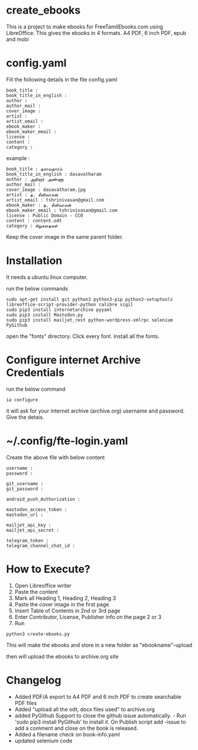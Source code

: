 # create_ebooks

This is a project to make ebooks for FreeTamilEbooks.com using LibreOffice.
This gives the ebooks in 4 formats. A4 PDF, 6 inch PDF, epub and mobi

# config.yaml

Fill the following details in the file config.yaml

```
book_title : 
book_title_in_english : 
author : 
author_mail : 
cover_image : 
artist : 
artist_email : 
ebook_maker : 
ebook_maker_email : 
license : 
content : 
category : 
```


example :

```
book_title : தசாவதாரம்
book_title_in_english : dasavatharam
author : அறிஞர் அண்ணா
author_mail : 
cover_image : dasavatharam.jpg
artist : த. சீனிவாசன்
artist_email : tshrinivasan@gmail.com
ebook_maker : த. சீனிவாசன்
ebook_maker_email : tshrinivasan@gmail.com
license : Public Domain - CC0 
content : content.odt
category : சிறுகதைகள்
```






Keep the cover image in the same parent folder.


# Installation

It needs a ubuntu linux computer.


run the below commands

```
sudo apt-get install git python3 python3-pip python3-setuptools  libreoffice-script-provider-python calibre sigil 
sudo pip3 install internetarchive pyyaml
sudo pip3 install Mastodon.py
sudo pip3 install mailjet_rest python-wordpress-xmlrpc selenium PyGithub

```






open the "fonts" directory.
Click every font.
Install all the fonts.



# Configure internet Archive Credentials


run the below command
```
ia configure
```

it will ask for your internet archive (archive.org) username and password.
Give the detais.



# ~/.config/fte-login.yaml 

Create the above file with below content

```
username :
password :

git_username :
git_password :

android_push_Authorization : 

mastodon_access_token :
mastodon_url :

mailjet_api_key :
mailjet_api_secret :

telegram_token : 
telegram_channel_chat_id : 

```

# How to Execute?



1. Open Libreoffice writer
2. Paste the content
3. Mark all Heading 1, Heading 2, Heading 3
4. Paste the cover image in the first page
5. Insert Table of Contents in 2nd or 3rd page
6. Enter Contributor, License, Publisher info on the page 2 or 3
7. Run 

```
python3 create-ebooks.py
```

This will make the ebooks and store in a new folder as "ebookname"-upload



then will upload the ebooks to archive.org site



# Changelog
* Added PDF/A export to A4 PDF and 6 inch PDF to create searchable PDF files
* Added "upload all the odt, docx files used" to archive.org
* added PyGithub Support to close the github issue automatically. - Run 'sudo pip3 install PyGithub' to install it. On Publish script add -issue <github issue number> to add a comment and close on the book is released.
* Added a filename check on book-info.yaml
* updated selenium code
